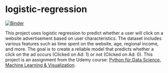 # logistic-regression
[![Binder](https://mybinder.org/badge_logo.svg)](https://mybinder.org/v2/gh/lucasbxyz/logistic-regression/HEAD)

This project uses logistic regression to predict whether a user will click on a website advertisement based on user characteristics. The dataset includes various features such as time spent on the website, age, regional income, and more. The goal is to create a reliable model that predicts whether a click on the ad occurs (Clicked on Ad: 1) or not (Clicked on Ad: 0). This project is an assignment from the Udemy course: [Python für Data Science, Machine Learning & Visualization](https://www.udemy.com/course/python-data-science-machine-learning).
